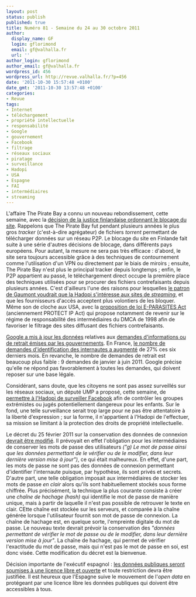 ```yaml
---
layout: post
status: publish
published: true
title: Numéro 81 - Semaine du 24 au 30 octobre 2011
author:
  display_name: GF
  login: gflorimond
  email: gf@valhalla.fr
  url: ''
author_login: gflorimond
author_email: gf@valhalla.fr
wordpress_id: 456
wordpress_url: http://revue.valhalla.fr/?p=456
date: '2011-10-30 15:57:48 +0100'
date_gmt: '2011-10-30 13:57:48 +0100'
categories:
- Revue
tags:
- Internet
- téléchargement
- propriété intellectuelle
- responsabilité
- Google
- gouvernement
- Facebook
- filtrage
- réseaux sociaux
- piratage
- surveillance
- Hadopi
- USA
- Espagne
- FAI
- intermédiaires
- streaming
---
```

<p>L'affaire The Pirate Bay a connu un nouveau rebondissement, cette semaine, avec la <a href="http://www.numerama.com/magazine/20345-la-justice-finlandaise-ordonne-le-blocage-de-the-pirate-bay.html">décision de la justice finlandaise ordonnant le blocage du site</a>. Rappelons que The Pirate Bay fut pendant plusieurs années le plus gros <i>tracker</i> (c'est-à-dire agrégateur) de fichiers <i>torrent</i> permettant de télécharger données sur un réseau P2P. Le blocage du site en Finlande fait suite à une série d'autres décisions de blocage, dans différents pays européens. Pour autant, la mesure ne sera pas très efficace : d'abord, le site sera toujours accessible grâce à des techniques de contournement comme l'utilisation d'un VPN ou directement par le biais de miroirs ; ensuite, The Pirate Bay n'est plus le principal tracker depuis longtemps ; enfin, le P2P appartient au passé, le téléchargement direct occupe la première place des techniques utilisées pour se procurer des fichiers contrefaisants depuis plusieurs années. C'est d'ailleurs l'une des raisons pour lesquelles <a href="http://www.numerama.com/magazine/20374-le-patron-de-gaumont-veut-que-l-hadopi-filtre-le-streaming.html">le patron de Gaumont voudrait que la Hadopi s'intéresse aux sites de <i>streaming</i></a>, et que les fournisseurs d'accès acceptent plus volontiers de les bloquer. Même son de cloche aux USA, avec la <a href="http://www.numerama.com/magazine/20384-la-loi-anti-piratage-americaine-se-durcit-considerablement.html">proposition de loi E-PARASITES Act</a> (anciennement PROTECT IP Act) qui propose notamment de revenir sur le régime de responsabilité des intermédiaires du DMCA de 1998 afin de favoriser le filtrage des sites diffusant des fichiers contrefaisants.</p>
<p><a href="http://www.google.com/transparencyreport/governmentrequests/">Google a mis à jour les données</a> relatives aux <a href="http://www.clubic.com/internet/google/actualite-454748-google-requetes-gouvernementales-donnees-utilisateurs-forte-hausse.html">demandes d'informations ou de retrait émises par les gouvernements</a>. En France, <a href="http://www.numerama.com/magazine/20332-la-france-monte-sur-le-podium-des-demandeurs-d-identification-d-internautes-a-google.html">le nombre de demandes d'identification des internautes a augmenté</a> de 27% ces six derniers mois. En revanche, le nombre de demandes de retrait est beaucoup plus faible : 9 demandes de janvier à juin 2011. Google précise qu'elle ne répond pas favorablement à toutes les demandes, qui doivent reposer sur une base légale.</p>
<p>Considérant, sans doute, que les citoyens ne sont pas assez surveillés sur les réseaux sociaux, un député UMP a proposé, cette semaine, de <a href="http://www.numerama.com/magazine/20328-un-autre-depute-ump-propose-que-l-hadopi-surveille-facebook.html">permettre à l'Hadopi de surveiller Facebook</a> afin de contrôler les groupes extrémistes ou jugés potentiellement dangereux pour les enfants. Sur le fond, une telle surveillance serait trop large pour ne pas être attentatoire à la liberté d'expression ; sur la forme, il n'appartient à l'Hadopi de l'effectuer, sa mission se limitant à la protection des droits de propriété intellectuelle.</p>
<p>Le décret du 25 février 2011 sur la conservation des données de connexion <a href="http://www.pcinpact.com/actu/news/66634-mot-de-passe-lcen-decret-conservation-donnee.htm">devrait être modifié</a>. Il prévoyait en effet l'obligation pour les intermédiaires de conserver les mots de passe des utilisateurs <i>("g) Le mot de passe ainsi que les données permettant de le vérifier ou de le modifier, dans leur dernière version mise à jour")</i>, ce qui était malheureux. En effet, d'une part, les mots de passe ne sont pas des données de connexion permettant d'identifier l'internaute puisque, par hypothèse, ils sont privés et secrets. D'autre part, une telle obligation imposait aux intermédiaires de stocker les mots de passe <i>en clair</i> alors qu'ils sont habituellement stockés sous forme chiffrée. Plus précisément, la technique la plus courante consiste à créer une <i>chaîne de hachage</i> <i>(hash)</i> qui identifie le mot de passe de manière unique, mais à partir de laquelle il n'est pas possible de retrouver le texte en clair. CEtte chaîne est stockée sur les serveurs, et comparée à la chaîne générée lorsque l'utilisateur fournit son mot de passe de connexion. La chaîne de hachage est, en quelque sorte, l'empreinte digitale du mot de passe. Le nouveau texte devrait prévoir la conservation des <i>"données permettant de vérifier le mot de passe ou de le modifier, dans leur dernière version mise à jour"</i>. La chaîne de hachage, qui permet de vérifier l'exactitude du mot de passe, mais qui n'est pas le mot de passe en soi, est donc visée. Cette modification du décret est la bienvenue.</p>
<p>Décision importante de l'exécutif espagnol : <a href="http://www.numerama.com/magazine/20321-espagne-les-donnees-publiques-seront-ouvertes-et-libres-par-defaut.html">les données publiques seront soumises à une licence libre et ouverte</a> et toute restriction devra être justifiée. Il est heureux que l'Espagne suive le mouvement de l'<i>open data</i> en protégeant par une licence libre les données publiques qui doivent être accessibles à tous.</p>
